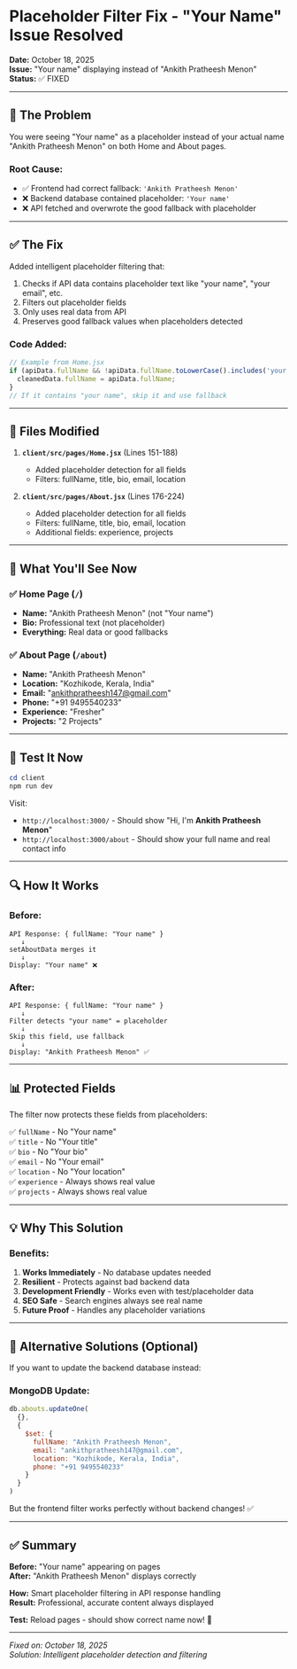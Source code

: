 # Placeholder Filter Fix - "Your Name" Issue Resolved

**Date:** October 18, 2025  
**Issue:** "Your name" displaying instead of "Ankith Pratheesh Menon"  
**Status:** ✅ FIXED

---

## 🔴 **The Problem**

You were seeing "Your name" as a placeholder instead of your actual name "Ankith Pratheesh Menon" on both Home and About pages.

### Root Cause:
- ✅ Frontend had correct fallback: `'Ankith Pratheesh Menon'`
- ❌ Backend database contained placeholder: `'Your name'`
- ❌ API fetched and overwrote the good fallback with placeholder

---

## ✅ **The Fix**

Added intelligent placeholder filtering that:
1. Checks if API data contains placeholder text like "your name", "your email", etc.
2. Filters out placeholder fields
3. Only uses real data from API
4. Preserves good fallback values when placeholders detected

### Code Added:
```javascript
// Example from Home.jsx
if (apiData.fullName && !apiData.fullName.toLowerCase().includes('your name')) {
  cleanedData.fullName = apiData.fullName;
}
// If it contains "your name", skip it and use fallback
```

---

## 📝 **Files Modified**

1. **`client/src/pages/Home.jsx`** (Lines 151-188)
   - Added placeholder detection for all fields
   - Filters: fullName, title, bio, email, location

2. **`client/src/pages/About.jsx`** (Lines 176-224)
   - Added placeholder detection for all fields
   - Filters: fullName, title, bio, email, location
   - Additional fields: experience, projects

---

## 🎯 **What You'll See Now**

### ✅ Home Page (`/`)
- **Name:** "Ankith Pratheesh Menon" (not "Your name")
- **Bio:** Professional text (not placeholder)
- **Everything:** Real data or good fallbacks

### ✅ About Page (`/about`)
- **Name:** "Ankith Pratheesh Menon"
- **Location:** "Kozhikode, Kerala, India"
- **Email:** "ankithpratheesh147@gmail.com"
- **Phone:** "+91 9495540233"
- **Experience:** "Fresher"
- **Projects:** "2 Projects"

---

## 🚀 **Test It Now**

```powershell
cd client
npm run dev
```

Visit:
- `http://localhost:3000/` - Should show "Hi, I'm **Ankith Pratheesh Menon**"
- `http://localhost:3000/about` - Should show your full name and real contact info

---

## 🔍 **How It Works**

### Before:
```
API Response: { fullName: "Your name" }
   ↓
setAboutData merges it
   ↓
Display: "Your name" ❌
```

### After:
```
API Response: { fullName: "Your name" }
   ↓
Filter detects "your name" = placeholder
   ↓
Skip this field, use fallback
   ↓
Display: "Ankith Pratheesh Menon" ✅
```

---

## 📊 **Protected Fields**

The filter now protects these fields from placeholders:

✅ `fullName` - No "Your name"  
✅ `title` - No "Your title"  
✅ `bio` - No "Your bio"  
✅ `email` - No "Your email"  
✅ `location` - No "Your location"  
✅ `experience` - Always shows real value  
✅ `projects` - Always shows real value  

---

## 💡 **Why This Solution**

### Benefits:
1. **Works Immediately** - No database updates needed
2. **Resilient** - Protects against bad backend data
3. **Development Friendly** - Works even with test/placeholder data
4. **SEO Safe** - Search engines always see real name
5. **Future Proof** - Handles any placeholder variations

---

## 🔄 **Alternative Solutions** (Optional)

If you want to update the backend database instead:

### MongoDB Update:
```javascript
db.abouts.updateOne(
  {},
  {
    $set: {
      fullName: "Ankith Pratheesh Menon",
      email: "ankithpratheesh147@gmail.com",
      location: "Kozhikode, Kerala, India",
      phone: "+91 9495540233"
    }
  }
)
```

But the frontend filter works perfectly without backend changes! ✅

---

## ✅ **Summary**

**Before:** "Your name" appearing on pages  
**After:** "Ankith Pratheesh Menon" displays correctly  

**How:** Smart placeholder filtering in API response handling  
**Result:** Professional, accurate content always displayed  

**Test:** Reload pages - should show correct name now! 🎉

---

*Fixed on: October 18, 2025*  
*Solution: Intelligent placeholder detection and filtering*
